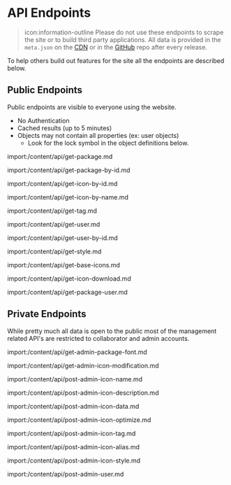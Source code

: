 # API Endpoints

<blockquote class="alert alert-danger">
  icon:information-outline Please do not use these endpoints to scrape the site or to build third party applications. All data is provided in the <code>meta.json</code> on the <a href="https://cdn.materialdesignicons.com/{{version}}/meta.json">CDN</a> or in the <a href="https://github.com/Templarian/MaterialDesign-SVG/blob/master/meta.json">GitHub</a> repo after every release.
</blockquote>

To help others build out features for the site all the endpoints are described below.

## Public Endpoints

Public endpoints are visible to everyone using the website.

- No Authentication
- Cached results (up to 5 minutes)
- Objects may not contain all properties (ex: user objects)
  - Look for the lock symbol in the object definitions below.

import:/content/api/get-package.md

import:/content/api/get-package-by-id.md

import:/content/api/get-icon-by-id.md

import:/content/api/get-icon-by-name.md

import:/content/api/get-tag.md

import:/content/api/get-user.md

import:/content/api/get-user-by-id.md

import:/content/api/get-style.md

import:/content/api/get-base-icons.md

import:/content/api/get-icon-download.md

import:/content/api/get-package-user.md

## Private Endpoints

While pretty much all data is open to the public most of the management related API's are restricted to collaborator and admin accounts.

import:/content/api/get-admin-package-font.md

import:/content/api/get-admin-icon-modification.md

import:/content/api/post-admin-icon-name.md

import:/content/api/post-admin-icon-description.md

import:/content/api/post-admin-icon-data.md

import:/content/api/post-admin-icon-optimize.md

import:/content/api/post-admin-icon-tag.md

import:/content/api/post-admin-icon-alias.md

import:/content/api/post-admin-icon-style.md

import:/content/api/post-admin-user.md